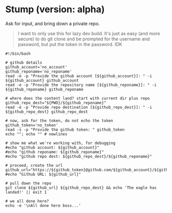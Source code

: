 Stump (version: alpha)
==

Ask for input, and bring down a private repo.

> I want to only use this for lazy dev build. It's just as easy (and more secure) to do git clone and be prompted for the username and password, but put the token in the password. IDK
 
```
#!/bin/bash

# github details
github_account='no_account'
github_reponame='no_reponame'
read -e -p "Provide the github account [${github_account}]: " -i ${github_account} github_account
read -e -p "Provide the repository name [${github_reponame}]: " -i ${github_reponame} github_reponame

# where does the content land? start with current dir plus repo
github_repo_dest="${PWD}/${github_reponame}"
read -e -p "Provide repo destination [${github_repo_dest}]: " -i ${github_repo_dest} github_repo_dest

# now, ask for the token, do not echo the token
github_token='no_token'
read -s -p "Provide the github token: " github_token
echo ""; echo "" # newlines

# show me what we're working with, for debugging
#echo "github account: ${github_account}"
#echo "github reponame: ${github_reponame}"
#echo "github repo dest: ${github_repo_dest}/${github_reponame}"

# proceed, create the url
github_url="https://${github_token}@github.com/${github_account}/${github_reponame}.git"
#echo "Github URL: ${github_url}"

# pull down the repo
git clone ${github_url} ${github_repo_dest} && echo 'The eagle has landed!' || exit 1

# we all done here?
echo -e '\nAll done here boss...'
```
